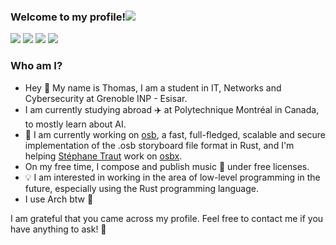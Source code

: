 ### Welcome to my profile!<a href="https://github.com/404"><img src="https://user-images.githubusercontent.com/73097560/115834477-dbab4500-a447-11eb-908a-139a6edaec5c.gif"></a>

<a href="https://gitlab.com/Asperatus"><img src="https://img.shields.io/badge/GitLab-1f1f1f?style=for-the-badge&logo=gitlab&logoColor=white"></img></a>
<a href="https://github.com/Ballasi"><img src="https://img.shields.io/badge/GitHub-100000?style=for-the-badge&logo=github&logoColor=white"></img></a>
<a href="https://www.linkedin.com/in/ballasi/"><img src="https://img.shields.io/badge/LinkedIn-0077B5?style=for-the-badge&logo=linkedin&logoColor=white"></img></a>
<a href="https://www.ballasi.com"><img src="https://img.shields.io/badge/Website-%23.svg?&style=for-the-badge&logo=&logoColor=white%22"></img></a>

### Who am I?

- Hey 👋 My name is Thomas, I am a student in IT, Networks and Cybersecurity at Grenoble INP - Esisar.
- I am currently studying abroad ✈️ at Polytechnique Montréal in Canada, to mostly learn about AI.
- 🔭 I am currently working on [osb](https://gitlab.com/Asperatus/osb), a fast, full-fledged, scalable and secure implementation of the .osb storyboard file format in Rust, and I'm helping [Stéphane Traut](https://github.com/S-Traut) work on [osbx](https://github.com/osbx).
- On my free time, I compose and publish music 🎵 under free licenses.
- 💡 I am interested in working in the area of low-level programming in the future, especially using the Rust programming language.
- I use Arch btw 🐧

I am grateful that you came across my profile. Feel free to contact me if you have anything to ask! 🙂
